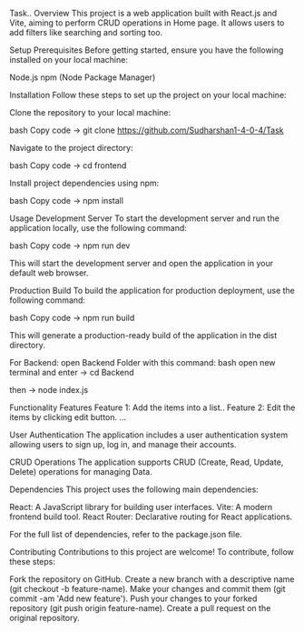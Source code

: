Task..
Overview
This project is a web application built with React.js and Vite, aiming to perform CRUD operations in Home page. It allows users to add filters like searching and sorting too.

Setup
Prerequisites
Before getting started, ensure you have the following installed on your local machine:

Node.js
npm (Node Package Manager)

Installation
Follow these steps to set up the project on your local machine:

Clone the repository to your local machine:

bash
Copy code ->
git clone https://github.com/Sudharshan1-4-0-4/Task

Navigate to the project directory:

bash
Copy code ->
cd frontend

Install project dependencies using npm:

bash
Copy code ->
npm install

Usage
Development Server
To start the development server and run the application locally, use the following command:

bash
Copy code ->
npm run dev

This will start the development server and open the application in your default web browser.

Production Build
To build the application for production deployment, use the following command:

bash
Copy code ->
npm run build

This will generate a production-ready build of the application in the dist directory.



For Backend:
  open Backend Folder with this command:
  bash
    open new terminal and enter -> cd Backend
    
   then -> node index.js
    
    
Functionality
Features
Feature 1: Add the items into a list..
Feature 2: Edit the items by clicking edit button.
...

User Authentication
The application includes a user authentication system allowing users to sign up, log in, and manage their accounts.

CRUD Operations
The application supports CRUD (Create, Read, Update, Delete) operations for managing Data.

Dependencies
This project uses the following main dependencies:

React: A JavaScript library for building user interfaces.
Vite: A modern frontend build tool.
React Router: Declarative routing for React applications.

For the full list of dependencies, refer to the package.json file.

Contributing
Contributions to this project are welcome! To contribute, follow these steps:

Fork the repository on GitHub.
Create a new branch with a descriptive name (git checkout -b feature-name).
Make your changes and commit them (git commit -am 'Add new feature').
Push your changes to your forked repository (git push origin feature-name).
Create a pull request on the original repository.
